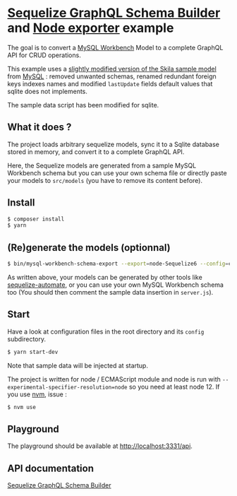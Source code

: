 # [Sequelize GraphQL Schema Builder](https://github.com/molaux/sequelize-graphql-schema-builder) and [Node exporter](https://github.com/molaux/node-exporter) example

The goal is to convert a [MySQL Workbench](http://www.mysql.com/products/workbench/) Model to a complete GraphQL API for CRUD operations.

This example uses a [slightly modified version of the Skila sample model](tree/master/data/sakila-db/sakila-modified.mwb) from [MySQL](https://dev.mysql.com/doc/sakila/en/sakila-installation.html) : removed unwanted schemas, renamed redundant foreign keys indexes names and modified `lastUpdate` fields default values that sqlite does not implements.

The sample data script has been modified for sqlite.

## What it does ?

The project loads arbitrary sequelize models, sync it to a Sqlite database stored in memory, and convert it to a complete GraphQL API.

Here, the Sequelize models are generated from a sample MySQL Workbench schema but you can use your own schema file or directly paste your models to `src/models` (you have to remove its content before).

## Install

```bash
$ composer install
$ yarn
```

## (Re)generate the models (optionnal)

```bash
$ bin/mysql-workbench-schema-export --export=node-Sequelize6 --config=config/mysql-worbench-exporter.json data/sakila-db/sakila-modified.mwb
```

As written above, your models can be generated by other tools like [sequelize-automate](https://www.npmjs.com/package/sequelize-automate), or you can use your own MySQL Workbench schema too (You should then comment the sample data insertion in `server.js`).

## Start

Have a look at configuration files in the root directory and its `config` subdirectory.

```bash
$ yarn start-dev
```

Note that sample data will be injected at startup.

The project is written for node / ECMAScript module and node is run with `--experimental-specifier-resolution=node` so you need at least node 12. If you use [nvm](https://github.com/nvm-sh/nvm), issue :

```bash
$ nvm use
```

## Playground

The playground should be available at [http://localhost:3331/api](http://localhost:3331/api).

## API documentation

[Sequelize GraphQL Schema Builder](https://github.com/molaux/sequelize-graphql-schema-builder)
